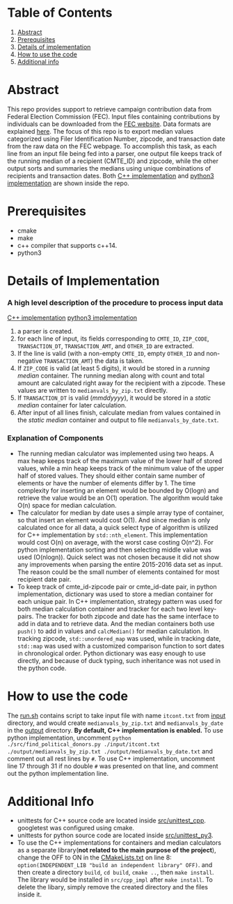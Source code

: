 # Table of Contents
1. [Abstract](#abstract)
2. [Prerequisites](#Prerequisites)
3. [Details of implementation](#details-of-implementation)
4. [How to use the code](#how-to-use-the-code)
5. [Additional info](#additional-info)

# Abstract
This repo provides support to retrieve campaign contribution data from Federal Election Commission (FEC). Input files containing contributions by individuals can be downloaded from the [FEC website](http://classic.fec.gov/finance/disclosure/ftpdet.shtml). Data formats are explained [here](http://classic.fec.gov/finance/disclosure/metadata/DataDictionaryContributionsbyIndividuals.shtml). The focus of this repo is to export median values categorized using Filer Identification Number, zipcode, and transaction date from the raw data on the FEC webpage. To accomplish this task, as each line from an input file being fed into a parser, one output file keeps track of the running median of a recipient (CMTE_ID) and zipcode, while the other output sorts and summaries the medians using unique combinations of recipients and transaction dates. Both [C++ implementation](src/donation_analysis_cpp) and [python3 implementation](src/donation_analysis) are shown inside the repo.

# Prerequisites
+ cmake
+ make
+ c++ compiler that supports c++14.
+ python3

# Details of Implementation

### A high level description of the procedure to process input data
[C++ implementation](src/donation_analysis_cpp/main.cpp)
[python3 implementation](src/find_political_donors.py)
1. a parser is created. 
2. for each line of input, its fields corresponding to `CMTE_ID`, `ZIP_CODE`, `TRANSACTION_DT`, `TRANSACTION_AMT`, and `OTHER_ID` are extracted. 
2. If the line is valid (with a non-empty `CMTE_ID`, empty `OTHER_ID` and non-negative `TRANSACTION_AMT`) the data is taken. 
3. If `ZIP_CODE` is valid (at least 5 digits), it would be stored in a _running median_ container. The running median along with count and total amount are calculated right away for the recipient with a zipcode. These values are written to `medianvals_by_zip.txt` directly.
4. If `TRANSACTION_DT` is valid (*mmddyyyy*), it would be stored in a _static median_ container for later calculation.
5. After input of all lines finish, calculate median from values contained in the _static median_ container and output to file `medianvals_by_date.txt`.

### Explanation of Components
* The running median calculator was implemented using two heaps. A max heap keeps track of the maximum value of the lower half of stored values, while a min heap keeps track of the minimum value of the upper half of stored values. They should either contain same number of elements or have the number of elements differ by 1. The time complexity for inserting an element would be bounded by O(logn) and retrieve the value would be an O(1) operation. The algorithm would take O(n) space for median calculation.
* The calculator for median by date uses a simple array type of container, so that insert an element would cost O(1). And since median is only calculated once for all data, a quick select type of algorithm is utilized for C++ implementation by `std::nth_element`. This implementation would cost O(n) on average, with the worst case costing O(n^2). For python implementation sorting and then selecting middle value was used (O(nlogn)). Quick select was not chosen because it did not show any improvements when parsing the entire 2015-2016 data set as input. The reason could be the small number of elements contained for most recipient date pair.
* To keep track of cmte_id-zipcode pair or cmte_id-date pair, in python implementation, dictionary was used to store a median container for each unique pair. In C++ implementation, strategy pattern was used for both median calculation container and tracker for each two level key-pairs. The tracker for both zipcode and date has the same interface to add in data and to retrieve data. And the median containers both use `push()` to add in values and `calcMedian()` for median calculation. In tracking zipcode, `std::unordered_map` was used, while in tracking date, `std::map` was used with a customized comparison function to sort dates in chronological order. Python dictionary was easy enough to use directly, and because of duck typing, such inheritance was not used in the python code. 

# How to use the code
The [run.sh](run.sh) contains script to take input file with name `itcont.txt` from [input](input) directory, and would create `medianvals_by_zip.txt` and `medianvals_by_date` in the [output](output) directory. **By default, C++ implementation is enabled.** To use python implementation, uncomment `python ./src/find_political_donors.py ./input/itcont.txt ./output/medianvals_by_zip.txt ./output/medianvals_by_date.txt` and comment out all rest lines by `#`. To use C++ implementation, uncomment line 17 through 31 if no double `#` was presented on that line, and comment out the python implementation line.


# Additional Info
* unittests for C++ source code are located inside [src/unittest_cpp](src/unittest_cpp). googletest was configured using cmake.
* unittests for python source code are located inside [src/unittest_py3](src/unittest_py3).
* To use the C++ implementations for containers and median calculators as a separate library(**not related to the main purpose of the project**), change the OFF to ON in the [CMakeLists.txt](src/donation_analysis_cpp/CMakeLists.txt) on line 8: `option(INDEPENDENT_LIB "build an independent library" OFF)`. and then create a directory `build`, `cd build`, `cmake ..`, then `make install`. The library would be installed in `src/cpp_impl` after `make install`. To delete the libary, simply remove the created directory and the files inside it.
